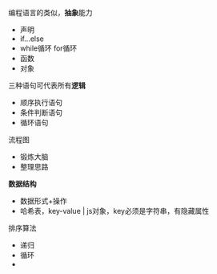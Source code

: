 编程语言的类似，**抽象**能力

- 声明
- if...else
- while循环 for循环
- 函数
- 对象

三种语句可代表所有**逻辑**

- 顺序执行语句
- 条件判断语句
- 循环语句

流程图

- 锻炼大脑
- 整理思路

**数据结构**

- 数据形式+操作
- 哈希表，key-value   |     js对象，key必须是字符串，有隐藏属性

排序算法

- 递归
- 循环
- 



